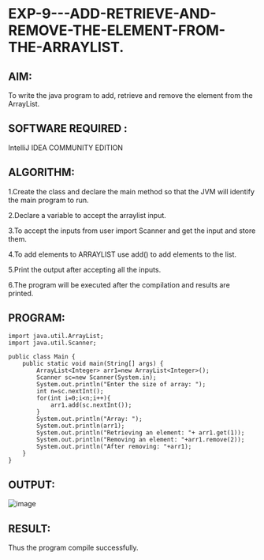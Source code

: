 # EXP-9---ADD-RETRIEVE-AND-REMOVE-THE-ELEMENT-FROM-THE-ARRAYLIST.
## AIM:
To write the java program to add, retrieve and remove the element from the ArrayList.

## SOFTWARE REQUIRED :
IntelliJ IDEA COMMUNITY EDITION

## ALGORITHM:

1.Create the class and declare the main method so that the JVM will identify the main program to run.

2.Declare a variable to accept the arraylist input.

3.To accept the inputs from user import Scanner and get the input and store them.

4.To add elements to ARRAYLIST use add() to add elements to the list.

5.Print the output after accepting all the inputs.

6.The program will be executed after the compilation and results are printed.

## PROGRAM:
```
import java.util.ArrayList;
import java.util.Scanner;

public class Main {
    public static void main(String[] args) {
        ArrayList<Integer> arr1=new ArrayList<Integer>();
        Scanner sc=new Scanner(System.in);
        System.out.println("Enter the size of array: ");
        int n=sc.nextInt();
        for(int i=0;i<n;i++){
            arr1.add(sc.nextInt());
        }
        System.out.println("Array: ");
        System.out.println(arr1);
        System.out.println("Retrieving an element: "+ arr1.get(1));
        System.out.println("Removing an element: "+arr1.remove(2));
        System.out.println("After removing: "+arr1);
    }
}
```
## OUTPUT:
![image](https://github.com/swethamohanraj/EXP-9---ADD-RETRIEVE-AND-REMOVE-THE-ELEMENT-FROM-THE-ARRAYLIST./assets/94228215/87657761-0626-4da4-b467-d8139683bc24)


## RESULT:
Thus the program compile successfully.
